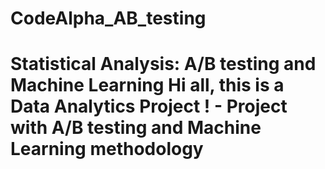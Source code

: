 # CodeAlpha_AB_testing
# Statistical Analysis: A/B testing and Machine Learning Hi all, this is a Data Analytics Project ! - Project with A/B testing and Machine Learning methodology
